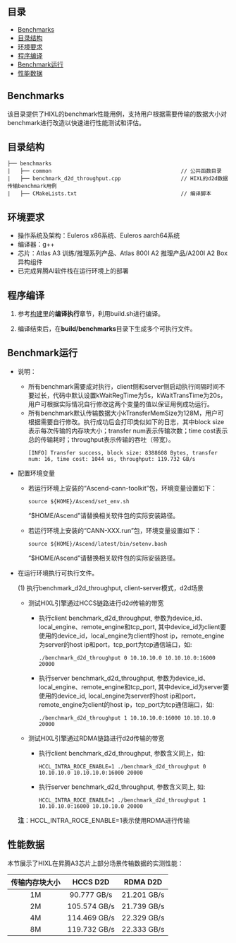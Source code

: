 ## 目录

- [Benchmarks](#Benchmarks)
- [目录结构](#目录结构)
- [环境要求](#环境要求)
- [程序编译](#程序编译)
- [Benchmark运行](#Benchmark运行)
- [性能数据](#性能数据)

## Benchmarks

该目录提供了HIXL的benchmark性能用例，支持用户根据需要传输的数据大小对benchmark进行改造以快速进行性能测试和评估。

## 目录结构

```
├── benchmarks
|   ├── common                                         // 公共函数目录
|   ├── benchmark_d2d_throughput.cpp                   // HIXL的d2d数据传输benchmark用例
|   ├── CMakeLists.txt                                 // 编译脚本
```

## 环境要求

-   操作系统及架构：Euleros x86系统、Euleros aarch64系统
-   编译器：g++
-   芯片：Atlas A3 训练/推理系列产品、Atlas 800I A2 推理产品/A200I A2 Box 异构组件
-   已完成昇腾AI软件栈在运行环境上的部署

## 程序编译


1. 参考[构建](../docs/build.md)里的**编译执行**章节，利用build.sh进行编译。

2. 编译结束后，在**build/benchmarks**目录下生成多个可执行文件。

## Benchmark运行

- 说明：
    - 所有benchmark需要成对执行，client侧和server侧启动执行间隔时间不要过长，代码中默认设置kWaitRegTime为5s，kWaitTransTime为20s，用户可根据实际情况自行修改这两个变量的值以保证用例成功运行。
    - 所有benchmark默认传输数据大小kTransferMemSize为128M，用户可根据需要自行修改。执行成功后会打印类似如下的日志，其中block size表示每次传输的内存块大小；transfer num表示传输次数；time cost表示总的传输耗时；throughput表示传输的吞吐（带宽）。
      ```
      [INFO] Transfer success, block size: 8388608 Bytes, transfer num: 16, time cost: 1044 us, throughput: 119.732 GB/s
      ```

- 配置环境变量
    - 若运行环境上安装的“Ascend-cann-toolkit”包，环境变量设置如下：

        ```
        source ${HOME}/Ascend/set_env.sh
        ```

      “$HOME/Ascend”请替换相关软件包的实际安装路径。

    - 若运行环境上安装的“CANN-XXX.run”包，环境变量设置如下：

        ```
        source ${HOME}/Ascend/latest/bin/setenv.bash
        ```

      “$HOME/Ascend”请替换相关软件包的实际安装路径。

- 在运行环境执行可执行文件。

  (1) 执行benchmark_d2d_throughput, client-server模式，d2d场景

    - 测试HIXL引擎通过HCCS链路进行d2d传输的带宽

        - 执行client benchmark_d2d_throughput, 参数为device_id、local_engine、remote_engine和tcp_port, 其中device_id为client要使用的device_id，local_engine为client的host ip，remote_engine为server的host ip和port，tcp_port为tcp通信端口，如:
            ```
            ./benchmark_d2d_throughput 0 10.10.10.0 10.10.10.0:16000 20000
            ```

        - 执行server benchmark_d2d_throughput, 参数为device_id、local_engine、remote_engine和tcp_port, 其中device_id为server要使用的device_id, local_engine为server的host ip和port，remote_engine为client的host ip，tcp_port为tcp通信端口，如:
            ```
            ./benchmark_d2d_throughput 1 10.10.10.0:16000 10.10.10.0 20000
            ```

    - 测试HIXL引擎通过RDMA链路进行d2d传输的带宽

        - 执行client benchmark_d2d_throughput, 参数含义同上，如:
            ```
            HCCL_INTRA_ROCE_ENABLE=1 ./benchmark_d2d_throughput 0 10.10.10.0 10.10.10.0:16000 20000
            ```

        - 执行server benchmark_d2d_throughput, 参数含义同上, 如:
            ```
            HCCL_INTRA_ROCE_ENABLE=1 ./benchmark_d2d_throughput 1 10.10.10.0:16000 10.10.10.0 20000
            ```
    
  **注**：HCCL_INTRA_ROCE_ENABLE=1表示使用RDMA进行传输

## 性能数据

本节展示了HIXL在昇腾A3芯片上部分场景传输数据的实测性能：

| **传输内存块大小** | **HCCS D2D** | **RDMA D2D** |
|:-----------:|:------------:|:------------:|
|     1M      | 90.777 GB/s  | 21.201 GB/s  |
|     2M      | 105.574 GB/s | 21.739 GB/s  |
|     4M      | 114.469 GB/s | 22.329 GB/s  |
|     8M      | 119.732 GB/s | 22.333 GB/s  |
